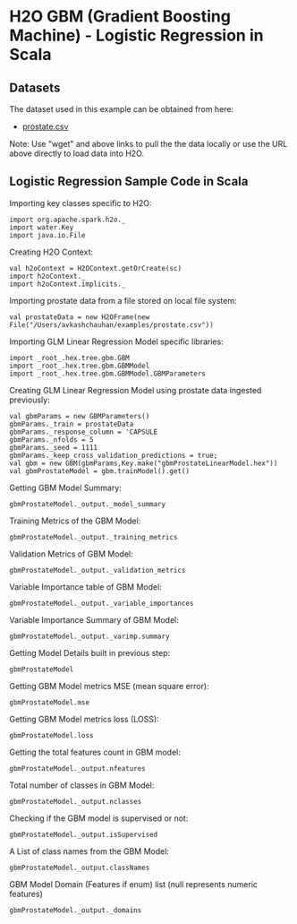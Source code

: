 # H2O GBM (Gradient Boosting Machine) - Logistic Regression in Scala #

## Datasets ##
The dataset used in this example can be obtained from here:
 - [prostate.csv](https://raw.githubusercontent.com/Avkash/mldl/master/data/prostate.csv)

Note: Use "wget" and above links to pull the the data locally or use the URL above directly to load data into H2O.

## Logistic Regression Sample Code in Scala ##

Importing key classes specific to H2O:
```
import org.apache.spark.h2o._
import water.Key
import java.io.File
```

Creating H2O Context:
```
val h2oContext = H2OContext.getOrCreate(sc)
import h2oContext._
import h2oContext.implicits._
```

Importing prostate data from a file stored on local file system:
```
val prostateData = new H2OFrame(new File("/Users/avkashchauhan/examples/prostate.csv"))
```

Importing GLM Linear Regression Model specific libraries:
```
import _root_.hex.tree.gbm.GBM
import _root_.hex.tree.gbm.GBMModel
import _root_.hex.tree.gbm.GBMModel.GBMParameters
```

Creating GLM Linear Regression Model using prostate data ingested previously:
```
val gbmParams = new GBMParameters()
gbmParams._train = prostateData
gbmParams._response_column = 'CAPSULE
gbmParams._nfolds = 5
gbmParams._seed = 1111
gbmParams._keep_cross_validation_predictions = true;
val gbm = new GBM(gbmParams,Key.make("gbmProstateLinearModel.hex"))
val gbmProstateModel = gbm.trainModel().get()
```
Getting GBM Model Summary:
```
gbmProstateModel._output._model_summary
```
Training Metrics of the GBM Model:
```
gbmProstateModel._output._training_metrics
```
Validation Metrics of GBM Model:
```
gbmProstateModel._output._validation_metrics
```
Variable Importance table of GBM Model:
```
gbmProstateModel._output._variable_importances
```
Variable Importance Summary of GBM Model:
```
gbmProstateModel._output._varimp.summary
```
Getting Model Details built in previous step:
```
gbmProstateModel
```

Getting GBM Model metrics MSE (mean square error):
```
gbmProstateModel.mse
```

Getting GBM Model metrics loss (LOSS):
```
gbmProstateModel.loss
```

Getting the total features count in GBM model:
```
gbmProstateModel._output.nfeatures
```
Total number of classes in GBM Model:
```
gbmProstateModel._output.nclasses
```
Checking if the GBM model is supervised or not:
```
gbmProstateModel._output.isSupervised
```
A List of class names from the GBM Model:
```
gbmProstateModel._output.classNames
```
GBM Model Domain (Features if enum) list (null represents numeric features) 
```
gbmProstateModel._output._domains
```
